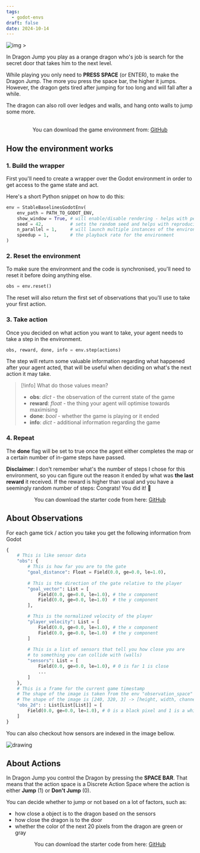 ```yaml
---
tags:
  - godot-envs
draft: false
date: 2024-10-14
---
```


![img >](env-dj-demo.gif)

In Dragon Jump you play as a orange dragon who's job is search for the secret door that takes him to the next level. 

While playing you only need to **PRESS SPACE** (or ENTER), to make the Dragon Jump. The more you press the space bar, the higher it jumps. However, the dragon gets tired after jumping for too long and will fall after a while.

The dragon can also roll over ledges and walls, and hang onto walls to jump some more.

<br>
<center>You can download the game environment from: <a href="https://github.com/2BytesGoat/ENV-DragonJump/releases">GitHub </a> </center>

## How the environment works

### 1. Build the wrapper
First you'll need to create a wrapper over the Godot environment in order to get access to the game state and act. 

Here's a short Python snippet on how to do this:

```python
env = StableBaselinesGodotEnv(
	env_path = PATH_TO_GODOT_ENV,
	show_window = True, # will enable/disable rendering - helps with performance
	seed = 42,          # sets the random seed and helps with reproducibility 
	n_parallel = 1,     # will launch multiple instances of the environment
	speedup = 1,        # the playback rate for the environment
)
```

### 2. Reset the environment
To make sure the environment and the code is synchronised, you'll need to reset it before doing anything else. 

```python
obs = env.reset()
```

The reset will also return the first set of observations that you'll use to take your first action.

### 3. Take action
Once you decided on what action you want to take, your agent needs to take a step in the environment.

```python
obs, reward, done, info = env.step(actions)
```

The step will return some valuable information regarding what happened after your agent acted, that will be useful when deciding on what's the next action it may take.

> [!info] What do those values mean?
> * **obs**: *dict* - the observation of the current state of the game
> * **reward**: *float* - the thing your agent will optimise towards maximising 
> * **done**: *bool* - whether the game is playing or it ended
> * **info**: *dict* - additional information regarding the game

### 4. Repeat
The **done** flag will be set to true once the agent either completes the map or a certain number of in-game steps have passed. 

**Disclaimer**: I don't remember what's the number of steps I chose for this environment, so you can figure out the reason it ended by what was **the last reward** it received. If the reward is higher than usual and you have a seemingly random number of steps: Congrats! You did it! 🍻

<center>You can download the starter code from here: <a href="https://github.com/2BytesGoat/PLaiGROUND">GitHub </a> </center>


## About Observations

For each game tick / action you take you get the following information from Godot 

```python
{
	# This is like sensor data
	"obs": {
		# This is how far you are to the gate
		"goal_distance": Float = Field(0.0, ge=0.0, le=1.0), 
		
		# This is the direction of the gate relative to the player
		"goal_vector": List = [ 
			Field(0.0, ge=0.0, le=1.0), # the x component
			Field(0.0, ge=0.0, le=1.0)  # the y component
		],

		# This is the normalized velocity of the player
		"player_velocity": List = [
			Field(0.0, ge=0.0, le=1.0), # the x component
			Field(0.0, ge=0.0, le=1.0)  # the y component
		]
		
		# This is a list of sensors that tell you how close you are
		# to something you can collide with (walls)
		"sensors": List = [
			Field(0.0, ge=0.0, le=1.0), # 0 is far 1 is close
			...
		]
	}, 
	# This is a frame for the current game timestamp
	# The shape of the image is taken from the env "observation_space"
	# The shape of the image is [240, 320, 3] -> [height, width, channels]
	"obs_2d": : List[List[List]] = [
		Field(0.0, ge=0.0, le=1.0), # 0 is a black pixel and 1 is a white pixel
	]
}
```

You can also checkout how sensors are indexed in the image bellow.

![drawing](env-dj-sensors.png)

## About Actions

In Dragon Jump you control the Dragon by pressing the **SPACE BAR**. That means that the action space is a Discrete Action Space where the action is either **Jump** (1) or **Don't Jump** (0).

You can decide whether to jump or not based on a lot of factors, such as: 
* how close a object is to the dragon based on the sensors
* how close the dragon is to the door
* whether the color of the next 20 pixels from the dragon are green or gray

<center>You can download the starter code from here: <a href="https://github.com/2BytesGoat/PLaiGROUND">GitHub </a> </center>